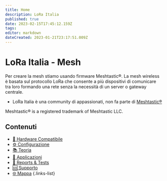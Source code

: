 ```yaml
---
title: Home
description: LoRa Italia
published: true
date: 2023-02-15T17:45:12.159Z
tags: 
editor: markdown
dateCreated: 2023-01-21T23:17:51.009Z
---
```


# LoRa Italia - Mesh

Per creare la mesh stiamo usando firmware Meshtastic®. La mesh wireless è basata sul protocollo LoRa che consente a più dispositivi di comunicare tra loro formando una rete senza la necessità di un server o gateway centrale.

- LoRa Italia è una community di appassionati, non fa parte di [Meshtastic®](www.meshtastic.org)

Meshtastic® is a registered trademark of Meshtastic LLC.

## Contenuti
- [:satellite: Hardware Compatibile](/teoria/hardware)
- [:gear: Configurazione](/configurazione/config_home)
- [:books: Teoria](/teoria/Mesh)
- [:nut_and_bolt: Applicazioni](/applicazioni/app_index)
- [:memo: Reports & Tests](/Reports&Tests/test_index)
- [:sos: Supporto](https://t.me/meshtastic_italia)
- [🌐 Mappa](https://hub.iz1kga.it)
{.links-list}